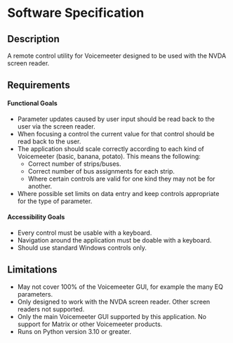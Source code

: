 # Software Specification

## Description

A remote control utility for Voicemeeter designed to be used with the NVDA screen reader.

## Requirements

#### Functional Goals

- Parameter updates caused by user input should be read back to the user via the screen reader.
- When focusing a control the current value for that control should be read back to the user.
- The application should scale correctly according to each kind of Voicemeeter (basic, banana, potato). This means the following:
  - Correct number of strips/buses.
  - Correct number of bus assignments for each strip.
  - Where certain controls are valid for one kind they may not be for another.
- Where possible set limits on data entry and keep controls appropriate for the type of parameter.

#### Accessibility Goals

- Every control must be usable with a keyboard.
- Navigation around the application must be doable with a keyboard.
- Should use standard Windows controls only.

## Limitations

- May not cover 100% of the Voicemeeter GUI, for example the many EQ parameters.
- Only designed to work with the NVDA screen reader. Other screen readers not supported.
- Only the main Voicemeeter GUI supported by this application. No support for Matrix or other Voicemeeter products.
- Runs on Python version 3.10 or greater.
